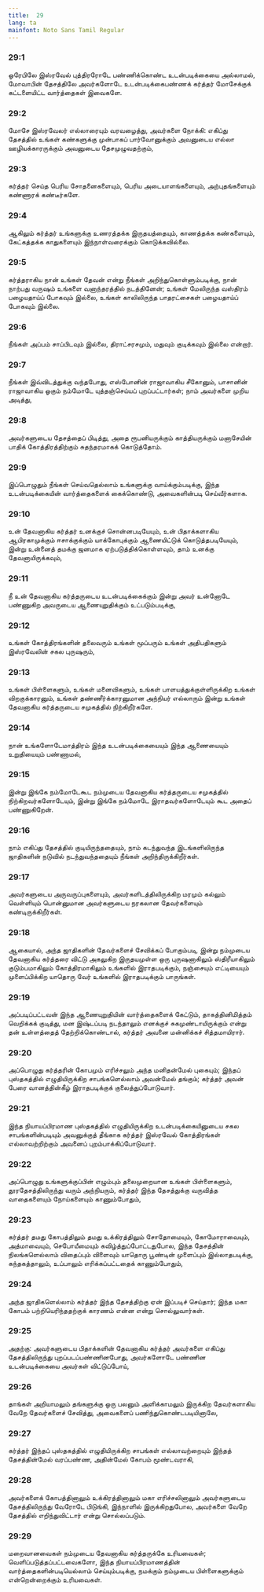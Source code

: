 ```yaml
---
title:  29
lang: ta
mainfont: Noto Sans Tamil Regular
---
```


###  29:1

ஓரேபிலே இஸ்ரவேல் புத்திரரோடே பண்ணிக்கொண்ட உடன்படிக்கையை அல்லாமல், மோவாபின் தேசத்திலே அவர்களோடே உடன்படிக்கைபண்ணக் கர்த்தர் மோசேக்குக் கட்டளையிட்ட வார்த்தைகள் இவைகளே.

###  29:2

மோசே இஸ்ரவேலர் எல்லாரையும் வரவழைத்து, அவர்களை நோக்கி: எகிப்து தேசத்தில் உங்கள் கண்களுக்கு முன்பாகப் பார்வோனுக்கும் அவனுடைய எல்லா ஊழியக்காரருக்கும் அவனுடைய தேசமுழுவதற்கும்,

###  29:3

கர்த்தர் செய்த பெரிய சோதனைகளையும், பெரிய அடையாளங்களையும், அற்புதங்களையும் கண்ணாரக் கண்டீர்களே.

###  29:4

ஆகிலும் கர்த்தர் உங்களுக்கு உணரத்தக்க இருதயத்தையும், காணத்தக்க கண்களையும், கேட்கத்தக்க காதுகளையும் இந்நாள்வரைக்கும் கொடுக்கவில்லை.

###  29:5

கர்த்தராகிய நான் உங்கள் தேவன் என்று நீங்கள் அறிந்துகொள்ளும்படிக்கு, நான் நாற்பது வருஷம் உங்களை வனாந்தரத்தில் நடத்தினேன்; உங்கள் மேலிருந்த வஸ்திரம் பழையதாய்ப் போகவும் இல்லை, உங்கள் காலிலிருந்த பாதரட்சைகள் பழையதாய்ப் போகவும் இல்லை.

###  29:6

நீங்கள் அப்பம் சாப்பிடவும் இல்லை, திராட்சரசமும், மதுவும் குடிக்கவும் இல்லை என்றார்.

###  29:7

நீங்கள் இவ்விடத்துக்கு வந்தபோது, எஸ்போனின் ராஜாவாகிய சீகோனும், பாசானின் ராஜாவாகிய ஓகும் நம்மோடே யுத்தஞ்செய்யப் புறப்பட்டார்கள்; நாம் அவர்களை முறிய அடித்து,

###  29:8

அவர்களுடைய தேசத்தைப் பிடித்து, அதை ரூபனியருக்கும் காத்தியருக்கும் மனாசேயின் பாதிக் கோத்திரத்திற்கும் சுதந்தரமாகக் கொடுத்தோம்.

###  29:9

இப்பொழுதும் நீங்கள் செய்வதெல்லாம் உங்களுக்கு வாய்க்கும்படிக்கு, இந்த உடன்படிக்கையின் வார்த்தைகளைக் கைக்கொண்டு, அவைகளின்படி செய்வீர்களாக.

###  29:10

உன் தேவனாகிய கர்த்தர் உனக்குச் சொன்னபடியேயும், உன் பிதாக்களாகிய ஆபிரகாமுக்கும் ஈசாக்குக்கும் யாக்கோபுக்கும் ஆணையிட்டுக் கொடுத்தபடியேயும், இன்று உன்னைத் தமக்கு ஜனமாக ஏற்படுத்திக்கொள்ளவும், தாம் உனக்கு தேவனாயிருக்கவும்,

###  29:11

நீ உன் தேவனாகிய கர்த்தருடைய உடன்படிக்கைக்கும் இன்று அவர் உன்னோடே பண்ணுகிற அவருடைய ஆணையுறுதிக்கும் உட்படும்படிக்கு,

###  29:12

உங்கள் கோத்திரங்களின் தலைவரும் உங்கள் மூப்பரும் உங்கள் அதிபதிகளும் இஸ்ரவேலின் சகல புருஷரும்,

###  29:13

உங்கள் பிள்ளைகளும், உங்கள் மனைவிகளும், உங்கள் பாளயத்துக்குள்ளிருக்கிற உங்கள் விறகுக்காரனும், உங்கள் தண்ணீர்க்காரனுமான அந்நியர் எல்லாரும் இன்று உங்கள் தேவனாகிய கர்த்தருடைய சமுகத்தில் நிற்கிறீர்களே.

###  29:14

நான் உங்களோடேமாத்திரம் இந்த உடன்படிக்கையையும் இந்த ஆணையையும் உறுதியையும் பண்ணாமல்,

###  29:15

இன்று இங்கே நம்மோடேகூட நம்முடைய தேவனாகிய கர்த்தருடைய சமுகத்தில் நிற்கிறவர்களோடேயும், இன்று இங்கே நம்மோடே இராதவர்களோடேயும் கூட அதைப் பண்ணுகிறேன்.

###  29:16

நாம் எகிப்து தேசத்தில் குடியிருந்ததையும், நாம் கடந்துவந்த இடங்களிலிருந்த ஜாதிகளின் நடுவில் நடந்துவந்ததையும் நீங்கள் அறிந்திருக்கிறீர்கள்.

###  29:17

அவர்களுடைய அருவருப்புகளையும், அவர்களிடத்திலிருக்கிற மரமும் கல்லும் வெள்ளியும் பொன்னுமான அவர்களுடைய நரகலான தேவர்களையும் கண்டிருக்கிறீர்கள்.

###  29:18

ஆகையால், அந்த ஜாதிகளின் தேவர்களைச் சேவிக்கப் போகும்படி, இன்று நம்முடைய தேவனாகிய கர்த்தரை விட்டு அகலுகிற இருதயமுள்ள ஒரு புருஷனாகிலும் ஸ்திரீயாகிலும் குடும்பமாகிலும் கோத்திரமாகிலும் உங்களில் இராதபடிக்கும், நஞ்சையும் எட்டியையும் முளைப்பிக்கிற யாதொரு வேர் உங்களில் இராதபடிக்கும் பாருங்கள்.

###  29:19

அப்படிப்பட்டவன் இந்த ஆணையுறுதியின் வார்த்தைகளைக் கேட்டும், தாகத்தினிமித்தம் வெறிக்கக் குடித்து, மன இஷ்டப்படி நடந்தாலும் எனக்குச் சுகமுண்டாயிருக்கும் என்று தன் உள்ளத்தைத் தேற்றிக்கொண்டால், கர்த்தர் அவனை மன்னிக்கச் சித்தமாயிரார்.

###  29:20

அப்பொழுது கர்த்தரின் கோபமும் எரிச்சலும் அந்த மனிதன்மேல் புகையும்; இந்தப் புஸ்தகத்தில் எழுதியிருக்கிற சாபங்களெல்லாம் அவன்மேல் தங்கும்; கர்த்தர் அவன் பேரை வானத்தின்கீழ் இராதபடிக்குக் குலைத்துப்போடுவார்.

###  29:21

இந்த நியாயப்பிரமாண புஸ்தகத்தில் எழுதியிருக்கிற உடன்படிக்கையினுடைய சகல சாபங்களின்படியும் அவனுக்குத் தீங்காக கர்த்தர் இஸ்ரவேல் கோத்திரங்கள் எல்லாவற்றிற்கும் அவனைப் புறம்பாக்கிப்போடுவார்.

###  29:22

அப்பொழுது உங்களுக்குப்பின் எழும்பும் தலைமுறையான உங்கள் பிள்ளைகளும், தூரதேசத்திலிருந்து வரும் அந்நியரும், கர்த்தர் இந்த தேசத்துக்கு வருவித்த வாதைகளையும் நோய்களையும் காணும்போதும்,

###  29:23

கர்த்தர் தமது கோபத்திலும் தமது உக்கிரத்திலும் சோதோமையும், கோமோராவையும், அத்மாவையும், செபோயீமையும் கவிழ்த்துப்போட்டதுபோல, இந்த தேசத்தின் நிலங்களெல்லாம் விதைப்பும் விளைவும் யாதொரு பூண்டின் முளைப்பும் இல்லாதபடிக்கு, கந்தகத்தாலும், உப்பாலும் எரிக்கப்பட்டதைக் காணும்போதும்,

###  29:24

அந்த ஜாதிகளெல்லாம் கர்த்தர் இந்த தேசத்திற்கு ஏன் இப்படிச் செய்தார்; இந்த மகா கோபம் பற்றியெரிந்ததற்குக் காரணம் என்ன என்று சொல்லுவார்கள்.

###  29:25

அதற்கு: அவர்களுடைய பிதாக்களின் தேவனாகிய கர்த்தர் அவர்களை எகிப்து தேசத்திலிருந்து புறப்படப்பண்ணினபோது, அவர்களோடே பண்ணின உடன்படிக்கையை அவர்கள் விட்டுப்போய்,

###  29:26

தாங்கள் அறியாமலும் தங்களுக்கு ஒரு பலனும் அளிக்காமலும் இருக்கிற தேவர்களாகிய வேறே தேவர்களைச் சேவித்து, அவைகளைப் பணிந்துகொண்டபடியினாலே,

###  29:27

கர்த்தர் இந்தப் புஸ்தகத்தில் எழுதியிருக்கிற சாபங்கள் எல்லாவற்றையும் இந்தத் தேசத்தின்மேல் வரப்பண்ண, அதின்மேல் கோபம் மூண்டவராகி,

###  29:28

அவர்களைக் கோபத்தினாலும் உக்கிரத்தினாலும் மகா எரிச்சலினாலும் அவர்களுடைய தேசத்திலிருந்து வேரோடே பிடுங்கி, இந்நாளில் இருக்கிறதுபோல, அவர்களை வேறே தேசத்தில் எறிந்துவிட்டார் என்று சொல்லப்படும்.

###  29:29

மறைவானவைகள் நம்முடைய தேவனாகிய கர்த்தருக்கே உரியவைகள்; வெளிப்படுத்தப்பட்டவைகளோ, இந்த நியாயப்பிரமாணத்தின் வார்த்தைகளின்படியெல்லாம் செய்யும்படிக்கு, நமக்கும் நம்முடைய பிள்ளைகளுக்கும் என்றென்றைக்கும் உரியவைகள்.

